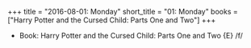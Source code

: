 +++
title = "2016-08-01: Monday"
short_title = "01: Monday"
books = ["Harry Potter and the Cursed Child: Parts One and Two"]
+++


* Book: Harry Potter and the Cursed Child: Parts One and Two {E} /f/

